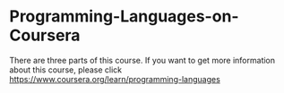 # Programming-Languages-on-Coursera

There are three parts of this course.
If you want to get more information about this course, please  click https://www.coursera.org/learn/programming-languages
